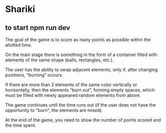 # Shariki

## to start npm run dev

The goal of the game is to score as many points as possible within the allotted time.

On the main stage there is something in the form of a container filled with elements of the same shape (balls, rectangles, etc.).

The user has the ability to swap adjacent elements, only if, after changing positions, “burning” occurs.

If there are more than 2 elements of the same color vertically or horizontally, then the elements “burn out”, forming empty spaces, which must be filled with newly appeared random elements from above.

The game continues until the time runs out (if the user does not have the opportunity to "burn", the elements are mixed).

At the end of the game, you need to show the number of points scored and the time spent.
